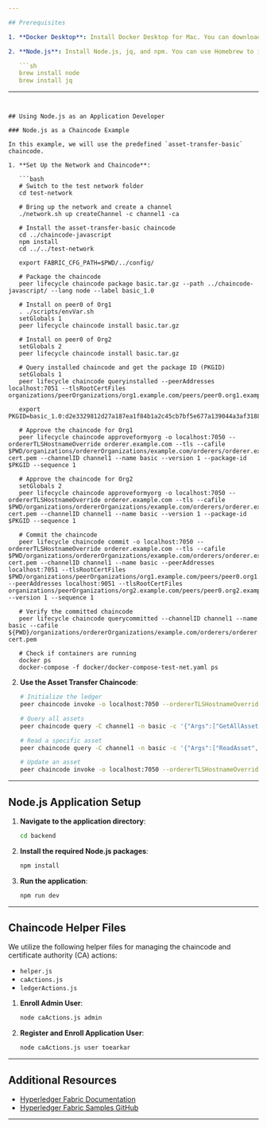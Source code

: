 ```yaml
---

## Prerequisites

1. **Docker Desktop**: Install Docker Desktop for Mac. You can download it [here](https://www.docker.com/products/docker-desktop).

2. **Node.js**: Install Node.js, jq, and npm. You can use Homebrew to install them:

   ```sh
   brew install node
   brew install jq
   ```

---
```


## Using Node.js as an Application Developer

### Node.js as a Chaincode Example

In this example, we will use the predefined `asset-transfer-basic` chaincode.

1. **Set Up the Network and Chaincode**:

   ```bash
   # Switch to the test network folder
   cd test-network

   # Bring up the network and create a channel
   ./network.sh up createChannel -c channel1 -ca

   # Install the asset-transfer-basic chaincode
   cd ../chaincode-javascript
   npm install
   cd ../../test-network

   export FABRIC_CFG_PATH=$PWD/../config/

   # Package the chaincode
   peer lifecycle chaincode package basic.tar.gz --path ../chaincode-javascript/ --lang node --label basic_1.0

   # Install on peer0 of Org1
   . ./scripts/envVar.sh
   setGlobals 1
   peer lifecycle chaincode install basic.tar.gz

   # Install on peer0 of Org2
   setGlobals 2
   peer lifecycle chaincode install basic.tar.gz

   # Query installed chaincode and get the package ID (PKGID)
   setGlobals 1
   peer lifecycle chaincode queryinstalled --peerAddresses localhost:7051 --tlsRootCertFiles organizations/peerOrganizations/org1.example.com/peers/peer0.org1.example.com/tls/ca.crt

   export PKGID=basic_1.0:d2e3329812d27a187ea1f84b1a2c45cb7bf5e677a139044a3af3188e308f2c89

   # Approve the chaincode for Org1
   peer lifecycle chaincode approveformyorg -o localhost:7050 --ordererTLSHostnameOverride orderer.example.com --tls --cafile $PWD/organizations/ordererOrganizations/example.com/orderers/orderer.example.com/msp/tlscacerts/tlsca.example.com-cert.pem --channelID channel1 --name basic --version 1 --package-id $PKGID --sequence 1

   # Approve the chaincode for Org2
   setGlobals 2
   peer lifecycle chaincode approveformyorg -o localhost:7050 --ordererTLSHostnameOverride orderer.example.com --tls --cafile $PWD/organizations/ordererOrganizations/example.com/orderers/orderer.example.com/msp/tlscacerts/tlsca.example.com-cert.pem --channelID channel1 --name basic --version 1 --package-id $PKGID --sequence 1

   # Commit the chaincode
   peer lifecycle chaincode commit -o localhost:7050 --ordererTLSHostnameOverride orderer.example.com --tls --cafile $PWD/organizations/ordererOrganizations/example.com/orderers/orderer.example.com/msp/tlscacerts/tlsca.example.com-cert.pem --channelID channel1 --name basic --peerAddresses localhost:7051 --tlsRootCertFiles $PWD/organizations/peerOrganizations/org1.example.com/peers/peer0.org1.example.com/tls/ca.crt --peerAddresses localhost:9051 --tlsRootCertFiles organizations/peerOrganizations/org2.example.com/peers/peer0.org2.example.com/tls/ca.crt --version 1 --sequence 1

   # Verify the committed chaincode
   peer lifecycle chaincode querycommitted --channelID channel1 --name basic --cafile ${PWD}/organizations/ordererOrganizations/example.com/orderers/orderer.example.com/msp/tlscacerts/tlsca.example.com-cert.pem

   # Check if containers are running
   docker ps
   docker-compose -f docker/docker-compose-test-net.yaml ps
   ```

2. **Use the Asset Transfer Chaincode**:

   ```bash
   # Initialize the ledger
   peer chaincode invoke -o localhost:7050 --ordererTLSHostnameOverride orderer.example.com --tls --cafile ${PWD}/organizations/ordererOrganizations/example.com/orderers/orderer.example.com/msp/tlscacerts/tlsca.example.com-cert.pem -C channel1 -n basic --peerAddresses localhost:7051 --tlsRootCertFiles ${PWD}/organizations/peerOrganizations/org1.example.com/peers/peer0.org1.example.com/tls/ca.crt --peerAddresses localhost:9051 --tlsRootCertFiles ${PWD}/organizations/peerOrganizations/org2.example.com/peers/peer0.org2.example.com/tls/ca.crt -c '{"function":"InitLedger","Args":[]}'

   # Query all assets
   peer chaincode query -C channel1 -n basic -c '{"Args":["GetAllAssets"]}' | jq .

   # Read a specific asset
   peer chaincode query -C channel1 -n basic -c '{"Args":["ReadAsset","asset1"]}' | jq .

   # Update an asset
   peer chaincode invoke -o localhost:7050 --ordererTLSHostnameOverride orderer.example.com --tls --cafile ${PWD}/organizations/ordererOrganizations/example.com/orderers/orderer.example.com/msp/tlscacerts/tlsca.example.com-cert.pem -C channel1 -n basic --peerAddresses localhost:7051 --tlsRootCertFiles ${PWD}/organizations/peerOrganizations/org1.example.com/peers/peer0.org1.example.com/tls/ca.crt --peerAddresses localhost:9051 --tlsRootCertFiles ${PWD}/organizations/peerOrganizations/org2.example.com/peers/peer0.org2.example.com/tls/ca.crt -c '{"function":"UpdateAsset","Args":["asset1","green","10","Roland","600"]}'
   ```

---

## Node.js Application Setup

1. **Navigate to the application directory**:

   ```sh
   cd backend
   ```

2. **Install the required Node.js packages**:

   ```sh
   npm install
   ```

3. **Run the application**:

   ```sh
   npm run dev
   ```

---

## Chaincode Helper Files

We utilize the following helper files for managing the chaincode and certificate authority (CA) actions:

- `helper.js`
- `caActions.js`
- `ledgerActions.js`

1. **Enroll Admin User**:

   ```bash
   node caActions.js admin
   ```

2. **Register and Enroll Application User**:

   ```bash
   node caActions.js user toearkar
   ```

---

## Additional Resources

- [Hyperledger Fabric Documentation](https://hyperledger-fabric.readthedocs.io/en/release-2.2/)
- [Hyperledger Fabric Samples GitHub](https://github.com/hyperledger/fabric-samples)

---
